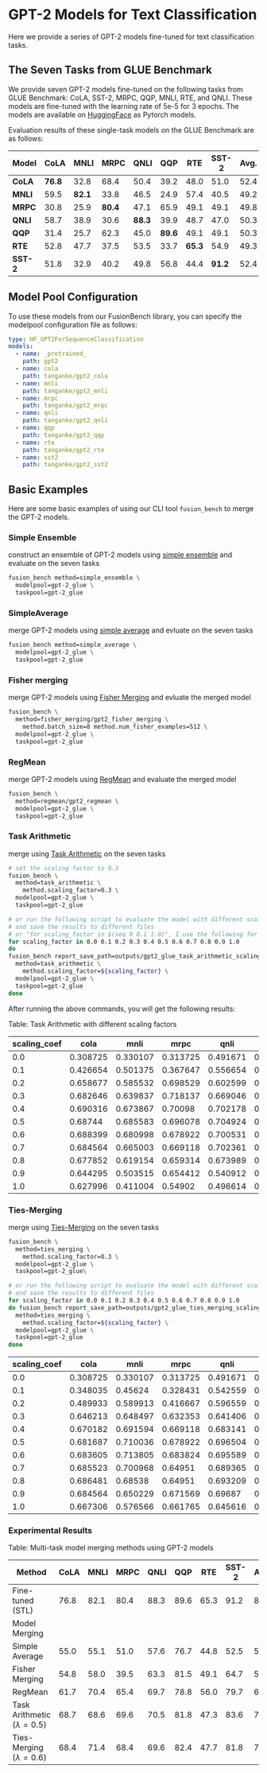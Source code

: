# GPT-2 Models for Text Classification

Here we provide a series of GPT-2 models fine-tuned for text classification tasks.

## The Seven Tasks from GLUE Benchmark

We provide seven GPT-2 models fine-tuned on the following tasks from GLUE Benchmark:
CoLA, SST-2, MRPC, QQP, MNLI, RTE, and QNLI.
These models are fine-tuned with the learning rate of 5e-5 for 3 epochs.
The models are available on [HuggingFace](https://huggingface.co/collections/tanganke/gpt-2-models-fine-tuned-on-tasks-from-glue-benchmark-664ab37d9e33e622679f541b) as Pytorch models.

Evaluation results of these single-task models on the GLUE Benchmark are as follows:

| Model     | CoLA     | MNLI     | MRPC     | QNLI     | QQP      | RTE      | SST-2    | Avg. |
| --------- | -------- | -------- | -------- | -------- | -------- | -------- | -------- | ---- |
| **CoLA**  | **76.8** | 32.8     | 68.4     | 50.4     | 39.2     | 48.0     | 51.0     | 52.4 |
| **MNLI**  | 59.5     | **82.1** | 33.8     | 46.5     | 24.9     | 57.4     | 40.5     | 49.2 |
| **MRPC**  | 30.8     | 25.9     | **80.4** | 47.1     | 65.9     | 49.1     | 49.1     | 49.8 |
| **QNLI**  | 58.7     | 38.9     | 30.6     | **88.3** | 39.9     | 48.7     | 47.0     | 50.3 |
| **QQP**   | 31.4     | 25.7     | 62.3     | 45.0     | **89.6** | 49.1     | 49.1     | 50.3 |
| **RTE**   | 52.8     | 47.7     | 37.5     | 53.5     | 33.7     | **65.3** | 54.9     | 49.3 |
| **SST-2** | 51.8     | 32.9     | 40.2     | 49.8     | 56.8     | 44.4     | **91.2** | 52.4 |

## Model Pool Configuration

To use these models from our FusionBench library, you can specify the modelpool configuration file as follows:

```yaml title="config/modelpool/gpt-2_glue.yaml"
type: HF_GPT2ForSequenceClassification
models:
  - name: _pretrained_
    path: gpt2
  - name: cola
    path: tanganke/gpt2_cola
  - name: mnli
    path: tanganke/gpt2_mnli
  - name: mrpc
    path: tanganke/gpt2_mrpc
  - name: qnli
    path: tanganke/gpt2_qnli
  - name: qqp
    path: tanganke/gpt2_qqp
  - name: rte
    path: tanganke/gpt2_rte
  - name: sst2
    path: tanganke/gpt2_sst2
```

## Basic Examples

Here are some basic examples of using our CLI tool `fusion_bench` to merge the GPT-2 models.

### Simple Ensemble

construct an ensemble of GPT-2 models using [simple ensemble](../algorithms/simple_ensemble.md) and evaluate on the seven tasks

```bash
fusion_bench method=simple_ensemble \
  modelpool=gpt-2_glue \
  taskpool=gpt-2_glue
```

### SimpleAverage

merge GPT-2 models using [simple average](../algorithms/simple_averaging.md) and evluate on the seven tasks

```bash
fusion_bench method=simple_average \
  modelpool=gpt-2_glue \
  taskpool=gpt-2_glue
```

### Fisher merging

merge GPT-2 models using [Fisher Merging](../algorithms/fisher_merging.md) and evluate the merged model

```bash
fusion_bench \
  method=fisher_merging/gpt2_fisher_merging \
    method.batch_size=8 method.num_fisher_examples=512 \
  modelpool=gpt-2_glue \
  taskpool=gpt-2_glue
```

### RegMean

merge GPT-2 models using [RegMean](../algorithms/regmean.md) and evaluate the merged model

```bash
fusion_bench \
  method=regmean/gpt2_regmean \
  modelpool=gpt-2_glue \
  taskpool=gpt-2_glue
```

### Task Arithmetic

merge using [Task Arithmetic](../algorithms/task_arithmetic.md) on the seven tasks

```bash
# set the scaling factor to 0.3
fusion_bench \
  method=task_arithmetic \
    method.scaling_factor=0.3 \
  modelpool=gpt-2_glue \
  taskpool=gpt-2_glue

# or run the following script to evaluate the model with different scaling factors,
# and save the results to different files
# or "for scaling_factor in $(seq 0 0.1 1.0)", I use the following for loop for better readability for readers who are not familiar with bash
for scaling_factor in 0.0 0.1 0.2 0.3 0.4 0.5 0.6 0.7 0.8 0.9 1.0 
do
fusion_bench report_save_path=outputs/gpt2_glue_task_arithmetic_scaling_factor_${scaling_factor}.json \
  method=task_arithmetic \
    method.scaling_factor=${scaling_factor} \
  modelpool=gpt-2_glue \
  taskpool=gpt-2_glue
done
```

After running the above commands, you will get the following results:

Table: Task Arithmetic with different scaling factors

| scaling_coef | cola     | mnli     | mrpc     | qnli     | qqp      | rte      | sst2     | Avg.         |
| ------------ | -------- | -------- | -------- | -------- | -------- | -------- | -------- | ------------ |
| 0.0          | 0.308725 | 0.330107 | 0.313725 | 0.491671 | 0.63166  | 0.527076 | 0.509174 | 0.444591     |
| 0.1          | 0.426654 | 0.501375 | 0.367647 | 0.556654 | 0.739105 | 0.494585 | 0.509174 | 0.513599     |
| 0.2          | 0.658677 | 0.585532 | 0.698529 | 0.602599 | 0.785258 | 0.472924 | 0.669725 | 0.639035     |
| 0.3          | 0.682646 | 0.639837 | 0.718137 | 0.669046 | 0.807915 | 0.462094 | 0.792431 | 0.68173      |
| 0.4          | 0.690316 | 0.673867 | 0.70098  | 0.702178 | 0.817067 | 0.472924 | 0.819954 | 0.696755     |
| 0.5          | 0.68744  | 0.685583 | 0.696078 | 0.704924 | 0.81818  | 0.472924 | 0.836009 | **0.700163** |
| 0.6          | 0.688399 | 0.680998 | 0.678922 | 0.700531 | 0.808978 | 0.472924 | 0.850917 | 0.697381     |
| 0.7          | 0.684564 | 0.665003 | 0.669118 | 0.702361 | 0.789612 | 0.480144 | 0.853211 | 0.692002     |
| 0.8          | 0.677852 | 0.619154 | 0.659314 | 0.673989 | 0.748776 | 0.501805 | 0.819954 | 0.671549     |
| 0.9          | 0.644295 | 0.503515 | 0.654412 | 0.540912 | 0.637942 | 0.487365 | 0.78555  | 0.607713     |
| 1.0          | 0.627996 | 0.411004 | 0.54902  | 0.496614 | 0.478234 | 0.530686 | 0.71445  | 0.544        |

### Ties-Merging

merge using [Ties-Merging](../algorithms/ties_merging.md) on the seven tasks

```bash
fusion_bench \
  method=ties_merging \
    method.scaling_factor=0.3 \
  modelpool=gpt-2_glue \
  taskpool=gpt-2_glue\

# or run the following script to evaluate the model with different scaling factors,
# and save the results to different files
for scaling_factor in 0.0 0.1 0.2 0.3 0.4 0.5 0.6 0.7 0.8 0.9 1.0
do fusion_bench report_save_path=outputs/gpt2_glue_ties_merging_scaling_factor_${scaling_factor}.json \
  method=ties_merging \
    method.scaling_factor=${scaling_factor} \
  modelpool=gpt-2_glue \
  taskpool=gpt-2_glue
done
```

| scaling_coef | cola     | mnli     | mrpc     | qnli     | qqp      | rte      | sst2     | Avg.         |
| ------------ | -------- | -------- | -------- | -------- | -------- | -------- | -------- | ------------ |
| 0.0          | 0.308725 | 0.330107 | 0.313725 | 0.491671 | 0.63166  | 0.527076 | 0.509174 | 0.444591     |
| 0.1          | 0.348035 | 0.45624  | 0.328431 | 0.542559 | 0.70554  | 0.523466 | 0.509174 | 0.487635     |
| 0.2          | 0.489933 | 0.589913 | 0.416667 | 0.596559 | 0.788647 | 0.501805 | 0.510321 | 0.556264     |
| 0.3          | 0.646213 | 0.648497 | 0.632353 | 0.641406 | 0.810611 | 0.516245 | 0.618119 | 0.644778     |
| 0.4          | 0.670182 | 0.691594 | 0.669118 | 0.683141 | 0.821815 | 0.490975 | 0.736239 | 0.680438     |
| 0.5          | 0.681687 | 0.710036 | 0.678922 | 0.696504 | 0.82466  | 0.476534 | 0.77867  | 0.69243      |
| 0.6          | 0.683605 | 0.713805 | 0.683824 | 0.695589 | 0.823967 | 0.476534 | 0.817661 | **0.699284** |
| 0.7          | 0.685523 | 0.700968 | 0.64951  | 0.689365 | 0.816893 | 0.487365 | 0.829128 | 0.694107     |
| 0.8          | 0.686481 | 0.68538  | 0.64951  | 0.693209 | 0.801608 | 0.483755 | 0.837156 | 0.691014     |
| 0.9          | 0.684564 | 0.650229 | 0.671569 | 0.69687  | 0.775587 | 0.516245 | 0.833716 | 0.689826     |
| 1.0          | 0.667306 | 0.576566 | 0.661765 | 0.645616 | 0.72372  | 0.490975 | 0.822248 | 0.655456     |


### Experimental Results

Table: Multi-task model merging methods using GPT-2 models

| Method                          | CoLA | MNLI | MRPC | QNLI | QQP  | RTE  | SST-2 | Avg. |
| ------------------------------- | ---- | ---- | ---- | ---- | ---- | ---- | ----- | ---- |
| Fine-tuned (STL)                | 76.8 | 82.1 | 80.4 | 88.3 | 89.6 | 65.3 | 91.2  | 82.0 |
| Model Merging                   |
| Simple Average                  | 55.0 | 55.1 | 51.0 | 57.6 | 76.7 | 44.8 | 52.5  | 56.1 |
| Fisher Merging                  | 54.8 | 58.0 | 39.5 | 63.3 | 81.5 | 49.1 | 64.7  | 58.7 |
| RegMean                         | 61.7 | 70.4 | 65.4 | 69.7 | 78.8 | 56.0 | 79.7  | 68.8 |
| Task Arithmetic ($\lambda=0.5$) | 68.7 | 68.6 | 69.6 | 70.5 | 81.8 | 47.3 | 83.6  | 70.0 |
| Ties-Merging ($\lambda=0.6$)    | 68.4 | 71.4 | 68.4 | 69.6 | 82.4 | 47.7 | 81.8  | 70.0 |
